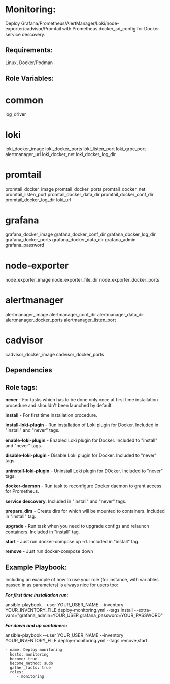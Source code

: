 Monitoring:
=========

Deploy Grafana/Prometheus/AlertManager/Loki/node-exporter/cadvisor/Promtail with Prometheus docker_sd_config for Docker service descovery.

Requirements:
------------

Linux, Docker/Podman

Role Variables:
--------------

# common
log_driver

# loki
loki_docker_image
loki_docker_ports
loki_listen_port
loki_grpc_port
alertmanager_url
loki_docker_net
loki_docker_log_dir

# promtail
promtail_docker_image
promtail_docker_ports
promtail_docker_net
promtail_listen_port
promtail_docker_data_dir
promtail_docker_conf_dir
promtail_docker_log_dir
loki_url

# grafana
grafana_docker_image
grafana_docker_conf_dir
grafana_docker_log_dir
grafana_docker_ports
grafana_docker_data_dir
grafana_admin
grafana_password

# node-exporter
node_exporter_image
node_exporter_file_dir
node_exporter_docker_ports

# alertmanager
alertmanager_image
alertmanager_conf_dir
alertmanager_data_dir
alertmanager_docker_ports
alertmanager_listen_port

# cadvisor
cadvisor_docker_image
cadvisor_docker_ports


Dependencies
------------


Role tags:
--------------

**never** - For tasks which has to be done only once at first time installation procedure and shouldn't been launched by default.

**install** - For first time installation procedure.

**install-loki-plugin** - Run installation of Loki plugin for Docker. Included in "install" and "never" tags. 

**enable-loki-plugin** - Enabled Loki plugin for Docker. Included to "install" and "never" tags. 

**disable-loki-plugin** - Disable Loki plugin for Docker. Included to "never" tags.

**uninstall-loki-plugin** - Uninstall Loki plugin for DOcker. Included to "never" tags.

**docker-daemon** - Run task to reconfigure Docker daemon to grant access for Prometheus.

**service descovery**. Included in "install" and "never" tags. 

**prepare_dirs** - Create dirs for which will be mounted to containers. Included in "install" tag.

**upgrade** - Run task when you need to upgrade configs and relaunch containers. Included in "install" tag.

**start** - Just run docker-compose up -d. Included in "install" tag.

**remove** - Just run docker-compose down

Example Playbook:
----------------

Including an example of how to use your role (for instance, with variables passed in as parameters) is always nice for users too:

***For first time installation run:***

ansible-playbook --user YOUR_USER_NAME --inventory YOUR_INVENTORY_FILE deploy-monitoring.yml --tags install --extra-vars="grafana_admin=YOUR_USER grafana_password=YOUR_PASSWORD"

***For down and up containers:***

ansible-playbook --user YOUR_USER_NAME --inventory YOUR_INVENTORY_FILE deploy-monitoring.yml --tags remove,start

    - name: Deploy monitoring
      hosts: monitoring
      become: true
      become_method: sudo
      gather_facts: true
      roles:
         - monitoring         
